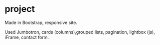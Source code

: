 # project
Made in Bootstrap, responsive site.

Used Jumbotron, cards (columns),grouped lists, pagination, lightbox (js), iFrame, contact form.
